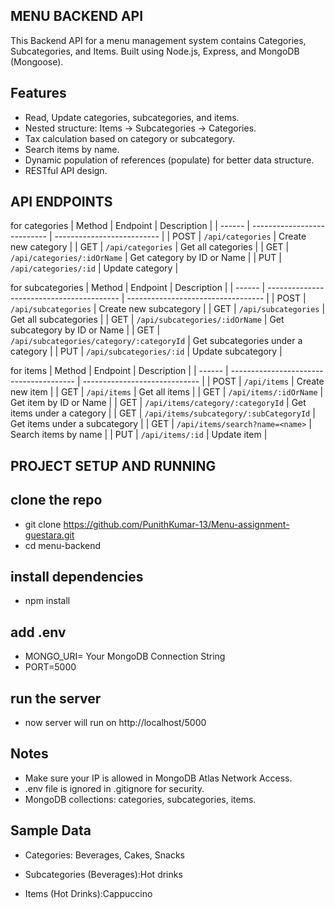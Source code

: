 ## MENU BACKEND API 
This  Backend API for a menu management system contains  Categories, Subcategories, and Items.
Built using Node.js, Express, and MongoDB (Mongoose).

## Features
- Read, Update categories, subcategories, and items.
- Nested structure: Items → Subcategories → Categories.
- Tax calculation based on category or subcategory.
- Search items by name.
- Dynamic population of references (populate) for better data structure.
- RESTful API design.

## API ENDPOINTS
for categories
| Method | Endpoint                    | Description                |
| ------ | --------------------------- | -------------------------- |
| POST   | `/api/categories`           | Create new category        |
| GET    | `/api/categories`           | Get all categories         |
| GET    | `/api/categories/:idOrName` | Get category by ID or Name |
| PUT    | `/api/categories/:id`       | Update category            |

for subcategories
| Method | Endpoint                                  | Description                        |
| ------ | ----------------------------------------- | ---------------------------------- |
| POST   | `/api/subcategories`                      | Create new subcategory             |
| GET    | `/api/subcategories`                      | Get all subcategories              |
| GET    | `/api/subcategories/:idOrName`            | Get subcategory by ID or Name      |
| GET    | `/api/subcategories/category/:categoryId` | Get subcategories under a category |
| PUT    | `/api/subcategories/:id`                  | Update subcategory                 |

for items
| Method | Endpoint                                | Description                   |
| ------ | --------------------------------------- | ----------------------------- |
| POST   | `/api/items`                            | Create new item               |
| GET    | `/api/items`                            | Get all items                 |
| GET    | `/api/items/:idOrName`                  | Get item by ID or Name        |
| GET    | `/api/items/category/:categoryId`       | Get items under a category    |
| GET    | `/api/items/subcategory/:subCategoryId` | Get items under a subcategory |
| GET    | `/api/items/search?name=<name>`         | Search items by name          |
| PUT    | `/api/items/:id`                        | Update item                   |

## PROJECT SETUP AND RUNNING

## clone the repo
- git clone https://github.com/PunithKumar-13/Menu-assignment-guestara.git
- cd menu-backend

## install dependencies
- npm install 

## add .env 
- MONGO_URI= Your MongoDB Connection String
- PORT=5000

## run the server
- now server will run on http://localhost/5000

## Notes
- Make sure your IP is allowed in MongoDB Atlas Network Access.
- .env file is ignored in .gitignore for security.
- MongoDB collections: categories, subcategories, items.

## Sample Data
- Categories: Beverages, Cakes, Snacks

- Subcategories (Beverages):Hot drinks

- Items (Hot Drinks):Cappuccino











